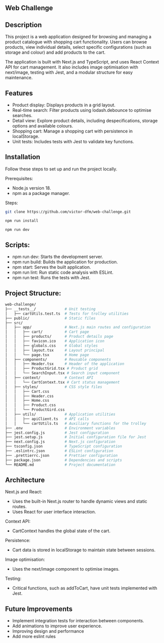 ## Web Challenge


## Description

This project is a web application designed for browsing and managing a product catalogue with shopping cart 
functionality. Users can browse products, view individual details, select specific configurations (such as storage and 
colour) and add products to the cart.

The application is built with Next.js and TypeScript, and uses React Context API for cart management. It also includes 
image optimisation with next/image, testing with Jest, and a modular structure for easy maintenance.

## Features

- Product display: Displays products in a grid layout.
- Real-time search: Filter products using lodash.debounce to optimise searches.
- Detail view: Explore product details, including despecifications, storage options and available colours.
- Shopping cart: Manage a shopping cart with persistence in localStorage.
- Unit tests: Includes tests with Jest to validate key functions.

## Installation

Follow these steps to set up and run the project locally.

Prerequisites:

- Node.js version 18. 
- npm as a package manager.

Steps:

```bash
git clone https://github.com/victor-dfm/web-challenge.git

npm run install

npm run dev
```

## Scripts:

- npm run dev: Starts the development server.
- npm run build: Builds the application for production.
- npm start: Serves the built application.
- npm run lint: Run static code analysis with ESLint.
- npm run test: Runs the tests with Jest.

## Project Structure:

```bash
web-challenge/
├── __tests__/             # Unit testing
│   ├── cartUtils.test.ts  # Tests for trolley utilities
├── public/                # Static files
├── src/
│   ├── app/               # Next.js main routes and configuration
│   │   ├── cart/          # Cart page
│   │   ├── products/      # Product details page
│   │   ├── favicon.ico    # Application icon
│   │   ├── globals.css    # Global styles
│   │   ├── layout.tsx     # Layout principal
│   │   └── page.tsx       # Home page
│   ├── components/        # Reusable components
│   │   ├── Header.tsx     # Header of the application
│   │   ├── ProductGrid.tsx # Product grid
│   │   └── SearchInput.tsx # Search input component
│   ├── context/           # Context API
│   │   └── CartContext.tsx # Cart status management
│   ├── styles/            # CSS style files
│   │   ├── Cart.css
│   │   ├── Header.css
│   │   ├── Home.css
│   │   ├── Product.css
│   │   └── ProductGird.css
│   ├── utils/             # Application utilities
│   │   ├── apiClient.ts   # API calls
│   │   └── cartUtils.ts   # Auxiliary functions for the trolley
├── .env                   # Environment variables
├── jest.config.js         # Jest configuration
├── jest.setup.js          # Initial configuration file for Jest
├── next.config.js         # Next.js configuration
├── tsconfig.json          # TypeScript configuration
├── .eslintrc.json         # ESLint configuration
├── .prettierrc.json       # Prettier configuration
├── package.json           # Dependencies and scripts
└── README.md              # Project documentation

```

## Architecture

Next.js and React:
- Uses the built-in Next.js router to handle dynamic views and static routes.
- Uses React for user interface interaction.

Context API:
- CartContext handles the global state of the cart.

Persistence:
- Cart data is stored in localStorage to maintain state between sessions.

Image optimisation:
- Uses the next/image component to optimise images.

Testing:
- Critical functions, such as addToCart, have unit tests implemented with Jest.

## Future Improvements

- Implement integration tests for interaction between components.
- Add animations to improve user experience.
- Improving design and performance
- Add more eslint rules
